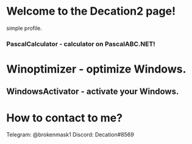 # Welcome to the Decation2 page!
simple profile.

### PascalCalculator - calculator on PascalABC.NET!
# Winoptimizer - optimize Windows.
## WindowsActivator - activate your Windows.

# How to contact to me?
Telegram: @brokenmask1
Discord: Decation#8569
